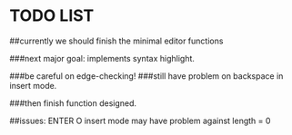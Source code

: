 # TODO LIST
##currently we should finish the minimal editor functions

###next major goal: implements syntax highlight.

###be careful on edge-checking!
###still have problem on backspace in insert mode.

###then finish function designed.

##issues:
ENTER   O
insert mode may have problem against length = 0

